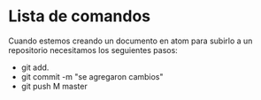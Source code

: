 # Lista de comandos

Cuando estemos creando un documento en atom para 
subirlo a un repositorio necesitamos los seguientes pasos:

* git add.
* git commit -m "se agregaron cambios"
* git push M master
